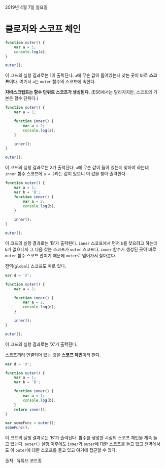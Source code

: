 2019년 4월 7일 일요일

# 클로저와 스코프 체인

```javascript
function outer() {
	var a = 1;
	console.log(a);
}

outer();
```

이 코드의 실행 결과로는 1이 출력된다. `a`에 무슨 값이 들어있는지 찾는 곳이 바로 **스코프**이다. 여기서 `a`는 `outer` 함수의 스코프에 속한다.

**자바스크립트는 함수 단위로 스코프가 생성된다.** (ES6에서는 달라지지만, 스코프의 기본은 함수 단위다.)

```javascript
function outer() {
	var a = 1;

	function inner() {
		var a = 2;
		console.log(a);
	}

	inner();
}

outer();
```

이 코드의 실행 결과로는 2가 출력된다. `a`에 무슨 값이 들어 있는지 찾아야 하는데 `inner` 함수 스코프에 `a = 2`라는 값이 있으니 이 값을 찾아 출력한다.

```javascript
function outer() {
	var a = 1;
	var b = 'B';
	function inner() {
		var a = 2;
		console.log(b);
	}

	inner();
}

outer();
```

이 코드의 실행 결과로는 'B'가 출력된다. `inner` 스코프에서 먼저 `b`를 찾으려고 하는데 `b`가 없으니까 그 다음 찾는 스코프가 `outer` 스코프다. `inner` 함수가 생성된 곳이 바로 `outer` 함수 스코프 안이기 때문에 `outer`로 넘어가서 찾아본다.

전역(`global`) 스코프도 따로 있다.

```javascript
var d = 'X';

function outer() {
	var a = 1;

	function inner() {
		var a = 2;
		console.log(d);
	}

	inner();
}

outer();
```

이 코드의 실행 결과로는 'X'가 출력된다.

스코프끼리 연결되어 있는 것을 **스코프 체인**이라 한다.

```javascript
var d = 'X';

function outer() {
	var a = 1;
	var b = 'B';

	function inner() {
		var a = 2;
		console.log(b);
	}
	return inner();
}

var someFunc = outer();
someFunc();
```

이 코드의 실행 결과로는  'B'가 출력된다. 함수를 생성한 시점의 스코프 체인을 계속 들고 있는다. `outer()` 실행 이후에도 `inner`가 `outer`에 대한 스코프를 들고 있고 전역에서도 이 `outer`에 대한 스코프를 들고 있고 여기에 접근할 수 있다.

출처 : 유튜브 코드종
